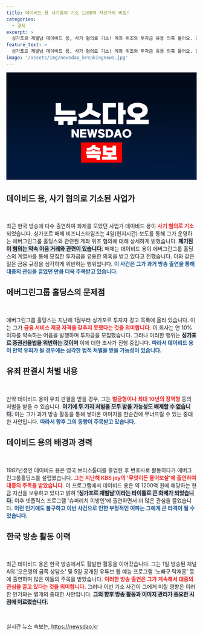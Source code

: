 ```yaml
---
title: 데이비드 용 사기혐의 기소 1200억 자산가의 비밀!
categories:
  - 경제
excerpt: >
  싱가포르 재벌남 데이비드 용, 사기 혐의로 기소! 계좌 위조와 투자금 유용 의혹 물어요. 전혀 예상치 못한 사건의 전말과 그의 운명은 과연? 클릭해 보세요!
feature_text: >
  싱가포르 재벌남 데이비드 용, 사기 혐의로 기소! 계좌 위조와 투자금 유용 의혹 물어요. 전혀 예상치 못한 사건의 전말과 그의 운명은 과연? 클릭해 보세요!
image: '/assets/img/newsdao_breakingnews.jpg'
---
```


<p><img src="/assets/img/newsdao_breakingnews.jpg" alt="pcversion 속보" /></p>

<h2 data-ke-size="size26">데이비드 용, 사기 혐의로 기소된 사업가</h2>

<p data-ke-size="size16">&nbsp;</p>

<p>최근 한국 방송에 다수 출연하여 화제를 모았던 사업가 데이비드 용이 <b><span style="color: #ee2323;">사기 혐의로 기소</span></b>되었습니다. 싱가포르 매체 비즈니스타임즈는 4일(현지시간) 보도를 통해 그가 운영하는 에버그린그룹 홀딩스와 관련된 계좌 위조 혐의에 대해 상세하게 밝혔습니다. <b><span style="background-color: #21538527;">제기된 이 혐의는 약속 어음 거래와 관련이 있습니다.</span></b> 매체는 데이비드 용이 에버그린그룹 홀딩스의 계열사를 통해 모집한 투자금을 유용한 의혹을 받고 있다고 전했습니다. 이와 같은 일은 금융 규정을 심각하게 위반하는 행위입니다. <b><span style="color: #1a5490;">이 사건은 그가 과거 방송 출연을 통해 대중의 관심을 끌었던 만큼 더욱 주목받고 있습니다.</span></b></p>

<h2 data-ke-size="size26">에버그린그룹 홀딩스의 문제점</h2>

<p data-ke-size="size16">&nbsp;</p>

<p>에버그린그룹 홀딩스는 지난해 1월부터 싱가포르 투자자 경고 목록에 올라 있습니다. 이는 그가 <b><span style="color: #ee2323;">금융 서비스 제공 자격을 갖추지 못했다는 것을 의미합니다.</span></b> 이 회사는 연 10% 이자를 약속하는 어음을 발행하며 투자금을 모집했습니다. 그러나 이러한 행위는 <b><span style="background-color: #21538527;">싱가포르 증권선물법을 위반하는 것이며</span></b> 이에 대한 조사가 진행 중입니다. <b><span style="color: #1a5490;">따라서 데이비드 용이 만약 유죄가 될 경우에는 심각한 법적 처벌을 받을 가능성이 있습니다.</span></b></p>

<h2 data-ke-size="size26">유죄 판결시 처벌 내용</h2>

<p data-ke-size="size16">&nbsp;</p>

<p>만약 데이비드 용이 유죄 판결을 받을 경우, 그는 <b><span style="color: #ee2323;">벌금형이나 최대 10년의 징역형</span></b> 등의 처벌을 받을 수 있습니다. <b><span style="background-color: #21538527;">여기에 두 가지 처벌을 모두 받을 가능성도 배제할 수 없습니다.</span></b> 이는 그가 과거 방송 활동을 통해 쌓아온 이미지를 한순간에 무너뜨릴 수 있는 중대한 사안입니다. <b><span style="color: #1a5490;">따라서 향후 그의 동향이 주목받고 있습니다.</span></b></p>

<h2 data-ke-size="size26">데이비드 용의 배경과 경력</h2>

<p data-ke-size="size16">&nbsp;</p>

<p>1987년생인 데이비드 용은 영국 브리스톨대를 졸업한 후 변호사로 활동하다가 에버그린그룹홀딩스를 설립했습니다. <b><span style="color: #ee2323;">그는 지난해 KBS joy의 '무엇이든 물어보살'에 출연하여 대중의 주목을 받았습니다.</span></b> 이 프로그램에서 데이비드 용은 약 1200억 원에 해당하는 현금 자산을 보유하고 있다고 밝혀 <b><span style="background-color: #21538527;">'싱가포르 재벌남'이라는 타이틀로 큰 화제가 되었습니다.</span></b> 이후 넷플릭스 프로그램 '슈퍼리치 이방인'에 출연하면서 더 많은 관심을 끌었습니다. <b><span style="color: #1a5490;">이런 인기에도 불구하고 이번 사건으로 인한 부정적인 여파는 그에게 큰 타격이 될 수 있습니다.</span></b></p>

<h2 data-ke-size="size26">한국 방송 활동 이력</h2>

<p data-ke-size="size16">&nbsp;</p>

<p>최근 데이비드 용은 한국 방송에서도 활발한 활동을 이어갔습니다. 그는 1일 방송된 채널A의 '오은영의 금쪽 상담소' 및 5일 공개된 유튜브 웹 예능 프로그램 '노빠구 탁재훈' 등에 출연하며 많은 이들의 주목을 받았습니다. <b><span style="color: #ee2323;">이러한 방송 출연은 그가 계속해서 대중의 관심을 끌고 있다는 것을 의미합니다.</span></b> 그러나 이번 기소 사건이 그에게 미칠 영향은 이러한 인기와는 별개의 중대한 사안입니다. <b><span style="background-color: #21538527;">그의 향후 방송 활동과 이미지 관리가 중요한 시점에 이르렀습니다.</span></b></p>

<p data-ke-size="size16">&nbsp;</p>
실시간 뉴스 속보는, <a href="https://newsdao.kr" rel="dofollow">https://newsdao.kr</a>


